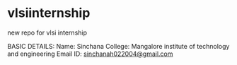 # vlsiinternship
new repo for vlsi internship

BASIC DETAILS:
Name: Sinchana
College: Mangalore institute of technology and engineering 
Email ID: sinchanah022004@gmail.com


